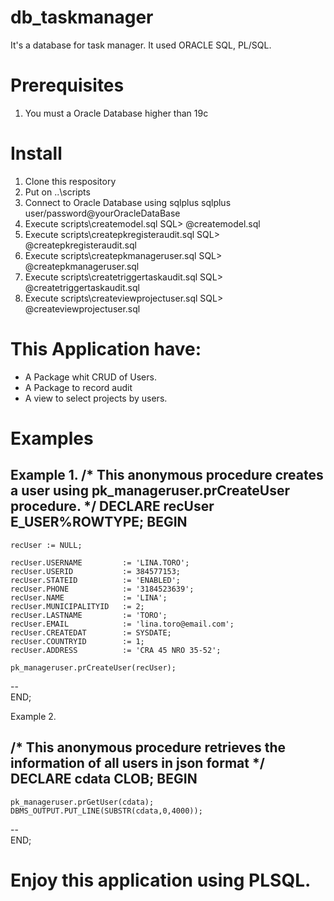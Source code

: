 # db_taskmanager
It's a database for task manager.   It used ORACLE SQL, PL/SQL.

# Prerequisites
1. You must a Oracle Database higher than 19c

# Install
1. Clone this respository
2. Put on ..\scripts
3. Connect to Oracle Database using sqlplus
        sqlplus user/password@yourOracleDataBase
4. Execute scripts\createmodel.sql
    SQL> @createmodel.sql
5. Execute scripts\createpkregisteraudit.sql
    SQL> @createpkregisteraudit.sql
6. Execute scripts\createpkmanageruser.sql
    SQL> @createpkmanageruser.sql
7. Execute scripts\createtriggertaskaudit.sql
    SQL> @createtriggertaskaudit.sql
8. Execute scripts\createviewprojectuser.sql
    SQL> @createviewprojectuser.sql

# This Application have:
* A Package whit CRUD of Users.
* A Package to record audit
* A view to select projects by users.

# Examples

Example 1.
/*
    This anonymous procedure creates a user using pk_manageruser.prCreateUser procedure.
*/
DECLARE
    recUser E_USER%ROWTYPE;
BEGIN
--
    recUser := NULL;
    
    recUser.USERNAME         := 'LINA.TORO';   
    recUser.USERID           := 384577153;    
    recUser.STATEID          := 'ENABLED';
    recUser.PHONE            := '3184523639';
    recUser.NAME             := 'LINA';
    recUser.MUNICIPALITYID   := 2;
    recUser.LASTNAME         := 'TORO';
    recUser.EMAIL            := 'lina.toro@email.com';
    recUser.CREATEDAT        := SYSDATE;
    recUser.COUNTRYID        := 1;
    recUser.ADDRESS          := 'CRA 45 NRO 35-52';

    pk_manageruser.prCreateUser(recUser);        
--           
END;

Example 2.

/*
   This anonymous procedure retrieves the information of all users in json format
*/
DECLARE
    cdata CLOB;
BEGIN
--
    pk_manageruser.prGetUser(cdata);    
    DBMS_OUTPUT.PUT_LINE(SUBSTR(cdata,0,4000));
--           
END;

# Enjoy this application using PLSQL.
